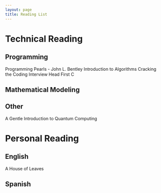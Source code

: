 ```yaml
---
layout: page
title: Reading List
---
```


# Technical Reading
## Programming

Programming Pearls - John L. Bentley
Introduction to Algorithms
Cracking the Coding Interview
Head First C

## Mathematical Modeling
## Other
A Gentle Introduction to Quantum Computing

# Personal Reading

## English
A House of Leaves

## Spanish 


<!--stackedit_data:
eyJoaXN0b3J5IjpbMTc0NzE5NDc0MV19
-->